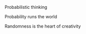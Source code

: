 ---
---

Probabilistic thinking

Probability runs the world

Randomness is the heart of creativity 
